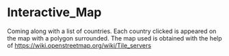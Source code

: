 # Interactive_Map
Coming along with a list of countries. Each country clicked is appeared on the map with a polygon surrounded.
The map used is obtained with the help of https://wiki.openstreetmap.org/wiki/Tile_servers
